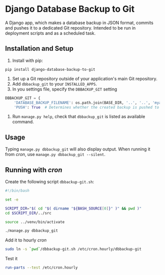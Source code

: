 # Django Database Backup to Git

A Django app, which makes a database backup in JSON format, commits and pushes it to a dedicated Git repository.
Intended to be run in deployment scripts and as a scheduled task.

## Installation and Setup

1. Install with pip:

```
pip install django-database-backup-to-git
```

1. Set up a Git repository outside of your application's main Git repository.
1. Add `dbbackup_git` to your `INSTALLED_APPS`.
1. In you settings file, specify the `DBBACKUP_GIT` setting

```py
DBBACKUP_GIT = {
    'DATABASE_BACKUP_FILENAME': os.path.join(BASE_DIR, '..', '..', 'myapp-db-backup', 'db.json'),
    'PUSH': True  # Determines whether the created backup is pushed to a remote repository, defaults to `True`
```

1. Run `manage.py help`, check that `dbbackup_git` is listed as available command.

## Usage

Typing `manage.py dbbackup_git` will also display output. When running it from *cron*, use `manage.py dbbackup_git --silent`.

## Running with *cron*

Create the following script `dbbackup-git.sh`:

```bash
#!/bin/bash

set -e

SCRIPT_DIR="$( cd "$( dirname "${BASH_SOURCE[0]}" )" && pwd )"
cd $SCRIPT_DIR/../src

source ../venv/bin/activate

./manage.py dbbackup_git
```

Add it to hourly *cron*

```bash
sudo ln -s `pwd`/dbbackup-git.sh /etc/cron.hourly/dbbackup-git
```

Test it

```bash
run-parts --test /etc/cron.hourly
```